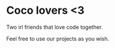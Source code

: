 # Coco lovers <3
Two irl friends that love code together.

Feel free to use our projects as you wish.
